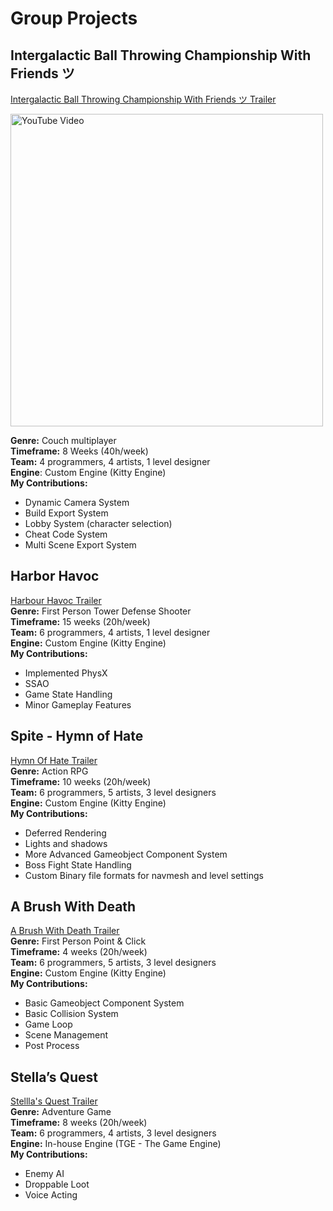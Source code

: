 # Group Projects

## Intergalactic Ball Throwing Championship With Friends ツ

[Intergalactic Ball Throwing Championship With Friends ツ Trailer](https://www.youtube.com/watch?v=Kt_vxRA8lns)

<a href="https://www.youtube.com/watch?v=Kt_vxRA8lns">
  <img title="" src="/assets/img/igbtcwf.gif" alt="YouTube Video" data-align="center" width="500">
</a>

**Genre:** Couch multiplayer
<br>**Timeframe:** 8 Weeks (40h/week)
<br>**Team:** 4 programmers, 4 artists, 1 level designer
<br>**Engine**: Custom Engine (Kitty Engine)
<br>**My Contributions:**
- Dynamic Camera System
- Build Export System
- Lobby System (character selection)
- Cheat Code System
- Multi Scene Export System

## Harbor Havoc

[Harbour Havoc Trailer](https://www.youtube.com/watch?v=ZKn69zNtD3Q)
<br>**Genre:** First Person Tower Defense Shooter
<br>**Timeframe:** 15 weeks (20h/week)
<br>**Team:** 6 programmers, 4 artists, 1 level designer
<br>**Engine:** Custom Engine (Kitty Engine)
<br>**My Contributions:**
- Implemented PhysX
- SSAO
- Game State Handling
- Minor Gameplay Features

## Spite - Hymn of Hate

[Hymn Of Hate Trailer](https://www.youtube.com/watch?v=yFKcPT-sk1I)
<br>**Genre:** Action RPG
<br>**Timeframe:** 10 weeks (20h/week)
<br>**Team:** 6 programmers, 5 artists, 3 level designers
<br>**Engine:** Custom Engine (Kitty Engine)
<br>**My Contributions:**
- Deferred Rendering
- Lights and shadows
- More Advanced Gameobject Component System
- Boss Fight State Handling
- Custom Binary file formats for navmesh and level settings

## A Brush With Death

[A Brush With Death Trailer ](https://www.youtube.com/watch?v=3b5PAHNGcMg)
<br>**Genre:** First Person Point & Click
<br>**Timeframe:** 4 weeks (20h/week)
<br>**Team:** 6 programmers, 5 artists, 3 level designers
<br>**Engine:** Custom Engine (Kitty Engine)
<br>**My Contributions:**
- Basic Gameobject Component System
- Basic Collision System
- Game Loop
- Scene Management
- Post Process

## Stella’s Quest

[Stellla's Quest Trailer](https://www.youtube.com/watch?v=EFjerap1isQ)
<br>**Genre:** Adventure Game
<br>**Timeframe:** 8 weeks (20h/week)
<br>**Team:** 6 programmers, 4 artists, 3 level designers
<br>**Engine:** In-house Engine (TGE - The Game Engine)
<br>**My Contributions:**
- Enemy AI
- Droppable Loot
- Voice Acting